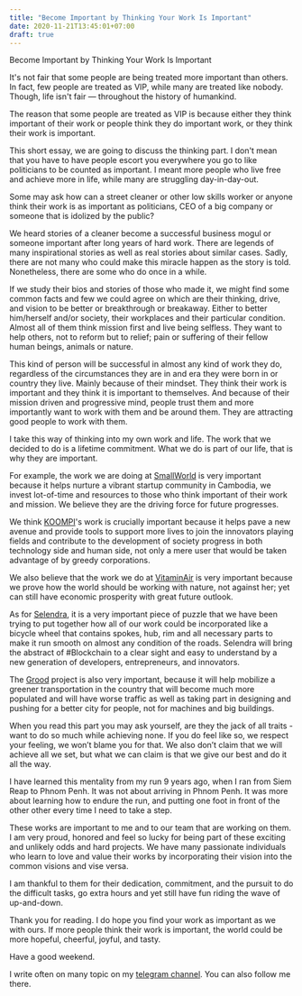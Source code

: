 ```yaml
---
title: "Become Important by Thinking Your Work Is Important"
date: 2020-11-21T13:45:01+07:00
draft: true
---
```


Become Important by Thinking Your Work Is Important

It's not fair that some people are being treated more important than others. In fact, few people are treated as VIP, while many are treated like nobody. Though, life isn't fair — throughout the history of humankind. 

The reason that some people are treated as VIP is because either they think important of their work or people think they do important work, or they think their work is important.

This short essay, we are going to discuss the thinking part. I don't mean that you have to have people escort you everywhere you go to like politicians to be counted as important. I meant more people who live free and achieve more in life, while many are struggling day-in-day-out.

Some may ask how can a street cleaner or other low skills worker or anyone think their work is as important as politicians, CEO of a big company or someone that is idolized by the public? 

We heard stories of a cleaner become a successful business mogul or someone important after long years of hard work. There are legends of many inspirational stories as well as real stories about similar cases. Sadly, there are not many who could make this miracle happen as the story is told. Nonetheless, there are some who do once in a while. 

If we study their bios and stories of those who made it, we might find some common facts and few we could agree on which are their thinking, drive, and vision to be better or breakthrough or breakaway. Either to better him/herself and/or society, their workplaces and their particular condition. Almost all of them think mission first and live being selfless. They want to help others, not to reform but to relief; pain or suffering of their fellow human beings, animals or nature.

This kind of person will be successful in almost any kind of work they do, regardless of the circumstances they are in and era they were born in or country they live. Mainly because of their mindset. They think their work is important and they think it is important to themselves. And because of their mission driven and progressive mind, people trust them and more importantly want to work with them and be around them. They are attracting good people to work with them. 

I take this way of thinking into my own work and life. The work that we decided to do is a lifetime commitment. What we do is part of our life, that is why they are important.

For example, the work we are doing at [SmallWorld](https://smallworldventure.com) is very important because it helps nurture a vibrant startup community in Cambodia, we invest lot-of-time and resources to those who think important of their work and mission. We believe they are the driving force for future progresses. 

We think [KOOMPI](https://koompi.com)'s work is crucially important because it helps pave a new avenue and provide tools to support more lives to join the innovators playing fields and contribute to the development of society progress in both technology side and human side, not only a mere user that would be taken advantage of by greedy corporations. 

We also believe that the work we do at [VitaminAir](https://vitaminair.org) is very important because we prove how the world should be working with nature, not against her; yet can still have economic prosperity with great future outlook.

As for [Selendra](https://selendra.org), it is a very important piece of puzzle that we have been trying to put together how all of our work could be incorporated like a bicycle wheel that contains spokes, hub, rim and all necessary parts to make it run smooth on almost any condition of the roads.  Selendra will bring the abstract of #Blockchain to a clear sight and easy to understand by a new generation of developers, entrepreneurs, and innovators.

The [Grood](https://getgrood.com) project is also very important, because it will help mobilize a greener transportation in the country that will become much more populated and will have worse traffic as well as taking part in designing and pushing for a better city for people, not for machines and big buildings.

When you read this part you may ask yourself, are they the jack of all traits - want to do so much while achieving none. If you do feel like so, we respect your feeling, we won’t blame you for that. We also don’t claim that we will achieve all we set, but what we can claim is that we give our best and do it all the way. 

I have learned this mentality from my run 9 years ago, when I ran from Siem Reap to Phnom Penh. It was not about arriving in Phnom Penh. It was more about learning how to endure the run, and putting one foot in front of the other other every time I need to take a step.


These works are important to me and to our team that are working on them. I am very proud, honored and feel so lucky for being part of these exciting and unlikely odds and hard projects. We have many passionate individuals who learn to love and value their works by incorporating their vision into the common visions and vise versa.

I am thankful to them for their dedication, commitment, and the pursuit to do the difficult tasks, go extra hours and yet still have fun riding the wave of up-and-down. 

Thank you for reading. I do hope you find your work as important as we with ours. If more people think their work is important, the world could be more hopeful, cheerful, joyful, and tasty. 

Have a good weekend.

I write often on many topic on my [telegram channel](t.me/rithythul). You can also follow me there.